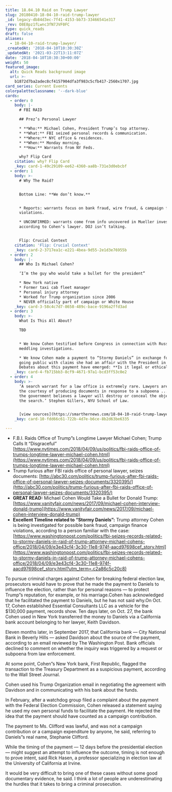 ```yaml
---
title: 18.04.10 Raid on Trump Lawyer
slug: 20180410-18-04-10-raid-trump-lawyer
_id: legacy-db84d3ec-7f41-4153-bb73-33466541e317
_rev: O8E8pz1fLwnc3fN7JVF0FC
type: quick_reads
draft: false
aliases:
  - 18-04-10-raid-trump-lawyer/
_createdAt: '2018-04-10T10:30:30Z'
_updatedAt: '2021-03-22T13:11:07Z'
date: '2018-04-10T10:30:30+00:00'
weight: 50
featured_image:
  alt: Quick Reads background image
  url: >-
    b1872d7ba2adec8cf4157904dfa3f983c5cfb417-2560x1707.jpg
card_series: Current Events
colorpaletteclassname: '--dark-blue'
cards:
  - order: 0
    body: |-
      # FBI RAID

      ## Prez’s Personal Lawyer

      * **Who:** Michael Cohen, President Trump’s top attorney.
      * **What:** FBI seized personal records & communication.
      * **Where:** NYC office & residences.
      * **When:** Monday morning.
      * **How:** Warrants from NY Feds.

      why? Flip Card
    citation: why? Flip Card
    _key: card-1-49c29109-ee62-4360-aa8b-731e3d0ebcbf
  - order: 1
    body: >-
      # Why The Raid?


      Bottom Line: **We don’t know.**


      * Reports: warrants focus on bank fraud, wire fraud, & campaign finance
      violations.

      * UNCONFIRMED: warrants come from info uncovered in Mueller investigation
      according to Cohen’s lawyer. DOJ isn’t talking.


      Flip: Crucial Context
    citation: 'Flip: Crucial Context'
    _key: card-2-3717ea1c-e221-4bea-9d55-2e1d3e76955b
  - order: 2
    body: |-
      ## Who Is Michael Cohen?

      ‘I’m the guy who would take a bullet for the president”

      * New York native
      * Former taxi cab fleet manager
      * Personal injury attorney
      * Worked for Trump organization since 2006
      * NEVER officially part of campaign or White House
    _key: card-3-58c4c7d7-8658-489c-bace-9196a2ffd3ad
  - order: 3
    body: >-
      What Is This All About?  

      TBD


      * We know Cohen testified before Congress in connection with Russian
      meddling investigations.

      * We know Cohen made a payment to “Stormy Daniels” in exchange for her not
      going public with claims she had an affair with the President in 2006.
      Debates about this payment have emerged: **Is it legal or ethical?**
    _key: card-4-fb715bb3-8cf9-4671-97a1-bcd3ff53c0e2
  - order: 4
    body: >-
      ‘A search warrant for a law office is extremely rare. Lawyers are given
      the courtesy of producing documents in response to a subpoena ... unless
      the government believes a lawyer will destroy or conceal the objects of
      the search.’ Stephen Gillers, NYU School of Law.


      [view sources](https://smarthernews.com/18-04-10-raid-trump-lawyer/)
    _key: card-10-fdd66c61-722b-4d7e-b6ce-8b2d63be6335

---
```

* F.B.I. Raids Office of Trump”s Longtime Lawyer Michael Cohen; Trump Calls It “Disgraceful” [https://www.nytimes.com/2018/04/09/us/politics/fbi-raids-office-of-trumps-longtime-lawyer-michael-cohen.html](https://www.nytimes.com/2018/04/09/us/politics/fbi-raids-office-of-trumps-longtime-lawyer-michael-cohen.html)
* Trump furious after FBI raids office of personal lawyer, seizes documents: [http://abc30.com/politics/trump-furious-after-fbi-raids-office-of-personal-lawyer-seizes-documents/3320395/](http://abc30.com/politics/trump-furious-after-fbi-raids-office-of-personal-lawyer-seizes-documents/3320395/)
* **GREAT READ:** Michael Cohen Would Take a Bullet for Donald Trump: [https://www.vanityfair.com/news/2017/09/michael-cohen-interview-donald-trump](https://www.vanityfair.com/news/2017/09/michael-cohen-interview-donald-trump)
* **Excellent Timeline related to “Stormy Daniels”:** Trump attorney Cohen is being investigated for possible bank fraud, campaign finance violations, according to a person familiar with the case: [https://www.washingtonpost.com/politics/fbi-seizes-records-related-to-stormy-daniels-in-raid-of-trump-attorney-michael-cohens-office/2018/04/09/e3e43cf4-3c30-11e8-974f-aacd97698cef_story.html](https://www.washingtonpost.com/politics/fbi-seizes-records-related-to-stormy-daniels-in-raid-of-trump-attorney-michael-cohens-office/2018/04/09/e3e43cf4-3c30-11e8-974f-aacd97698cef_story.html?utm_term=.c2a86c5c20c8)

To pursue criminal charges against Cohen for breaking federal election law, prosecutors would have to prove that he made the payment to Daniels to influence the election, rather than for personal reasons — to protect Trump”s reputation, for example, or his marriage.Cohen has acknowledged that he facilitated the payment to Daniels, but he has not said why.On Oct. 17, Cohen established Essential Consultants LLC as a vehicle for the $130,000 payment, records show. Ten days later, on Oct. 27, the bank Cohen used in New York transferred the money to Daniels via a California bank account belonging to her lawyer, Keith Davidson.

Eleven months later, in September 2017, that California bank — City National Bank in Beverly Hills — asked Davidson about the source of the payment, according to an email reviewed by The Washington Post. Bank officials declined to comment on whether the inquiry was triggered by a request or subpoena from law enforcement.

At some point, Cohen”s New York bank, First Republic, flagged the transaction to the Treasury Department as a suspicious payment, according to the Wall Street Journal.

Cohen used his Trump Organization email in negotiating the agreement with Davidson and in communicating with his bank about the funds.

In February, after a watchdog group filed a complaint about the payment with the Federal Election Commission, Cohen released a statement saying he used my own personal funds to facilitate the payment. He rejected the idea that the payment should have counted as a campaign contribution.

The payment to Ms. Clifford was lawful, and was not a campaign contribution or a campaign expenditure by anyone, he said, referring to Daniels”s real name, Stephanie Clifford.

While the timing of the payment — 12 days before the presidential election — might suggest an attempt to influence the outcome, timing is not enough to prove intent, said Rick Hasen, a professor specializing in election law at the University of California at Irvine.

It would be very difficult to bring one of these cases without some good documentary evidence, he said. I think a lot of people are underestimating the hurdles that it takes to bring a criminal prosecution.